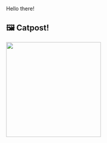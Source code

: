 Hello there!



## 🖼️ Catpost!

<sub>
    <img src="https://cdn2.thecatapi.com/images/3t7.jpg" height="256">
</sub>

